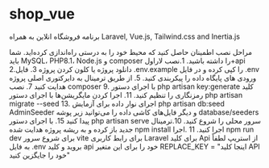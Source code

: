 # shop_vue
برنامه فروشگاه انلاین به همراه Laravel, Vue.js, Tailwind.css and Inertia.js

مراحل نصب
اطمینان حاصل کنید که محیط خود را به درستی راه‌اندازی کرده‌اید. شما باید MySQL، PHP8.1، Node.js و composer را داشته باشید.
1.نصب لاراول+api
2.دانلود پروژه یا کلون کردن پروژه
3. فایل .env.example را کپی کرده و در فایل .env ورودی های پایگاه داده را پیکربندی کنید.
5. از طریق ترمینال به دایرکتوری اصلی پروژه هدایت کنید
7. نصب composer
9. با اجرای دستور php artisan key:generate کلید رمزنگاری را تنظیم کنید.
11. اجرا کردن مایگریشن‌ها با اجرای دستور php artisan migrate --seed
13. اجرای نوار داده برای آزمایش php artisan db:seed AdminSeeder و دیگر فایل‌های کاشی داده را می‌توانید زیر پوشه database/seeders پیدا کنید
15. با اجرای دستور php artisan serve سرور محلی را شروع کنید.
10.ترمینال جدید باز کرده و به ریشه پروژه هدایت شده npm install اجرا کنید.
11 .اجرا npm run dev برای شروع سرور vite برای رابط کاربری Laravel
برای کلید Api از استریپ لطفاً به فایل .env بروید و کلید api خود را برای این متغیر REPLACE_KEY = "اینجا کلید API خود را جایگزین کنید"

